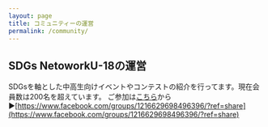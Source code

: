 ```yaml
---
layout: page
title: コミュニティーの運営
permalink: /community/
---
```


## SDGs NetoworkU-18の運営
SDGsを軸とした中高生向けイベントやコンテストの紹介を行ってます。現在会員数は200名を超えています。
ご参加は[こちら](https://www.facebook.com/groups/1216629698496396/?ref=share)から
▶︎[https://www.facebook.com/groups/1216629698496396/?ref=share](https://www.facebook.com/groups/1216629698496396/?ref=share)
